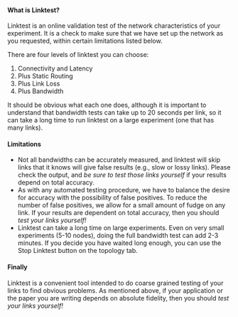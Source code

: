 #### What is Linktest?

Linktest is an online validation test of the network characteristics
of your experiment. It is a check to make sure that we have set up the
network as you requested, within certain limitations listed below.

There are four levels of linktest you can choose:

  1. Connectivity and Latency
  1. Plus Static Routing
  1. Plus Link Loss
  1. Plus Bandwidth

It should be obvious what each one does, although it is important to
understand that bandwidth tests can take up to 20 seconds per link, so it
can take a long time to run linktest on a large experiment (one that has
many links).

#### Limitations

  * Not all bandwidths can be accurately measured, and linktest will skip
    links that it knows will give false results (e.g., slow or lossy
    links). Please check the output, and *be sure to test those links
    yourself* if your results depend on total accuracy.
  * As with any automated testing procedure, we have to balance the desire
    for accuracy with the possibility of false positives. To reduce the
    number of false positives, we allow for a small amount of fudge on any
    link. If your results are dependent on total accuracy, then you should
    *test your links yourself!*
  * Linktest can take a long time on large experiments. Even on very small
    experiments (5-10 nodes), doing the full bandwidth test can add 2-3
    minutes. If you decide you have waited long enough, you can use the
    Stop Linktest button on the topology tab.

#### Finally

Linktest is a convenient tool intended to do coarse grained testing of your
links to find obvious problems. As mentioned above, if your application or
the paper you are writing depends on absolute fidelity, then you should
*test your links yourself!*
